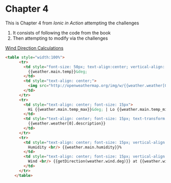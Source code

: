 # Chapter 4

This is Chapter 4 from *Ionic in Action* attempting the challenges

1. It consists of following the code from the book
2. Then attempting to modify via the challenges

[Wind Direction Calculations](http://climate.umn.edu/snow_fence/components/winddirectionanddegreeswithouttable3.htm)

```html
<table style="width:100%">
      <tr>
        <td style="font-size: 50px; text-align:center; vertical-align: middle">
          {{weather.main.temp}}&deg;
        </td>
        <td style="text-align: center;">
          <img src="http://openweathermap.org/img/w/{{weather.weather[0].icon}}.png" height="100" width="100"> 
        </td>
      </tr>
      <tr>
        <td style="text-align: center; font-size: 15px">
          Hi {{weather.main.temp_max}}&deg; | Lo {{weather.main.temp_min}}&deg;
        </td>
        <td style="text-align: center; font-size: 15px; text-transform: capitalize">
          {{weather.weather[0].description}}
        </td>
      </tr>
      <tr>
        <td style="text-align: center; font-size: 15px; vertical-align: middle; height: 75px">
          Humidity <br/> {{weather.main.humidity}}%
        </td>
        <td style="text-align: center; font-size: 15px; vertical-align: middle">
          Wind <br/> {{getDirection(weather.wind.deg)}} at {{weather.wind.speed}} mph
        </td>
      </tr>
    </table>
```